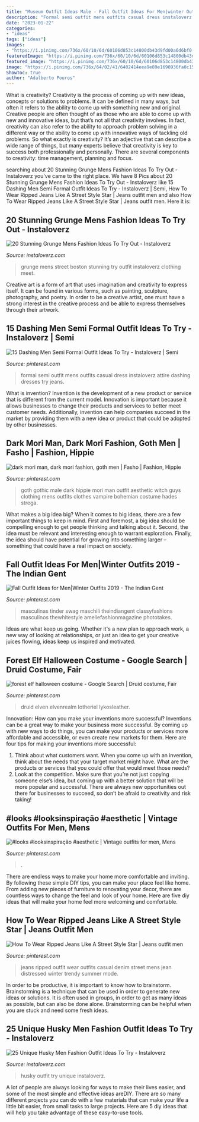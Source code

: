 ```yaml
---
title: "Museum Outfit Ideas Male - Fall Outfit Ideas For Men|winter Outfits 2019"
description: "Formal semi outfit mens outfits casual dress instaloverz attire dashing dresses try jeans"
date: "2023-01-22"
categories:
- "ideas"
tags: ["ideas"]
images:
- "https://i.pinimg.com/736x/60/10/6d/60106d853c14800db43d9fd00a6d6bf0.jpg"
featuredImage: "https://i.pinimg.com/736x/60/10/6d/60106d853c14800db43d9fd00a6d6bf0.jpg"
featured_image: "https://i.pinimg.com/736x/60/10/6d/60106d853c14800db43d9fd00a6d6bf0.jpg"
image: "https://i.pinimg.com/736x/64/02/41/6402414eea9e89e1698936fa0c158d65.jpg"
ShowToc: true
author: "Adalberto Pouros"
---
```



What is creativity?
Creativity is the process of coming up with new ideas, concepts or solutions to problems. It can be defined in many ways, but often it refers to the ability to come up with something new and original. Creative people are often thought of as those who are able to come up with new and innovative ideas, but that’s not all that creativity involves. In fact, creativity can also refer to the ability to approach problem solving in a different way or the ability to come up with innovative ways of tackling old problems.
So what exactly is creativity? It’s an adjective that can describe a wide range of things, but many experts believe that creativity is key to success both professionally and personally. There are several components to creativity: time management, planning and focus.

	

		
searching about 20 Stunning Grunge Mens Fashion Ideas To Try Out - Instaloverz you've came to the right place. We have 8 Pics about 20 Stunning Grunge Mens Fashion Ideas To Try Out - Instaloverz like 15 Dashing Men Semi Formal Outfit Ideas To Try - Instaloverz | Semi, How To Wear Ripped Jeans Like A Street Style Star | Jeans outfit men and also How To Wear Ripped Jeans Like A Street Style Star | Jeans outfit men. Here it is:
		
    
## 20 Stunning Grunge Mens Fashion Ideas To Try Out - Instaloverz

<img loading=lazy src="http://www.instaloverz.com/wp-content/uploads/2017/04/7.-Grunge-Mens-Fashion-Ideas.jpg" onerror="this.onerror=null;this.src='https://tse3.mm.bing.net/th?id=OIP.EPZC8vuDl16LDvihiKUvBgHaLH&amp;pid=15.1';" alt="20 Stunning Grunge Mens Fashion Ideas To Try Out - Instaloverz">

_Source: instaloverz.com_

>grunge mens street boston stunning try outfit instaloverz clothing meet. 

	

Creative art is a form of art that uses imagination and creativity to express itself. It can be found in various forms, such as painting, sculpture, photography, and poetry. In order to be a creative artist, one must have a strong interest in the creative process and be able to express themselves through their artwork.

    
## 15 Dashing Men Semi Formal Outfit Ideas To Try - Instaloverz | Semi

<img loading=lazy src="https://i.pinimg.com/736x/64/02/41/6402414eea9e89e1698936fa0c158d65.jpg" onerror="this.onerror=null;this.src='https://tse4.mm.bing.net/th?id=OIP.QFj-uLIpThXn3tj_epnrHAHaLE&amp;pid=15.1';" alt="15 Dashing Men Semi Formal Outfit Ideas To Try - Instaloverz | Semi">

_Source: pinterest.com_

>formal semi outfit mens outfits casual dress instaloverz attire dashing dresses try jeans. 

	

What is invention?
Invention is the development of a new product or service that is different from the current model. Innovation is important because it allows businesses to change their products and services to better meet customer needs. Additionally, invention can help companies succeed in the market by providing them with a new idea or product that could be adopted by other businesses.

    
## Dark Mori Man, Dark Mori Fashion, Goth Men | Fasho | Fashion, Hippie

<img loading=lazy src="https://i.pinimg.com/736x/8e/34/e5/8e34e59913040169b120445b3c59bd5c--men-goth-goth-mens-fashion.jpg?b=t" onerror="this.onerror=null;this.src='https://tse3.mm.bing.net/th?id=OIP.rPAvB6qjezGkHpWM_hmhXgAAAA&amp;pid=15.1';" alt="dark mori man, dark mori fashion, goth men | Fasho | Fashion, Hippie">

_Source: pinterest.com_

>goth gothic male dark hippie mori man outfit aesthetic witch guys clothing mens outfits clothes vampire bohemian costume hades strega. 

	

What makes a big idea big?
When it comes to big ideas, there are a few important things to keep in mind. First and foremost, a big idea should be compelling enough to get people thinking and talking about it. Second, the idea must be relevant and interesting enough to warrant exploration. Finally, the idea should have potential for growing into something larger – something that could have a real impact on society.

    
## Fall Outfit Ideas For Men|Winter Outfits 2019 - The Indian Gent

<img loading=lazy src="https://i.pinimg.com/originals/a7/80/63/a78063c86ac47cbf1d00f28914b2de65.jpg" onerror="this.onerror=null;this.src='https://tse4.mm.bing.net/th?id=OIP.Jc6e8BvOne36Pqy1YB1olQHaLH&amp;pid=15.1';" alt="Fall Outfit Ideas for Men|Winter Outfits 2019 - The Indian Gent">

_Source: pinterest.com_

>masculinas tinder swag maschili theindiangent classyfashions masculinos thewhitestyle ameliefashionmagazine phototakes. 

	

Ideas are what keep us going. Whether it's a new plan to approach work, a new way of looking at relationships, or just an idea to get your creative juices flowing, ideas keep us inspired and motivated.

    
## Forest Elf Halloween Costume - Google Search | Druid Costume, Fair

<img loading=lazy src="https://i.pinimg.com/736x/60/10/6d/60106d853c14800db43d9fd00a6d6bf0.jpg" onerror="this.onerror=null;this.src='https://tse4.mm.bing.net/th?id=OIP.AHSWXuffMpR6iuKO8Ia27gHaLG&amp;pid=15.1';" alt="forest elf halloween costume - Google Search | Druid costume, Fair">

_Source: pinterest.com_

>druid elven elvenrealm lotheriel lykosleather. 

	

Innovation: How can you make your inventions more successful?
Inventions can be a great way to make your business more successful. By coming up with new ways to do things, you can make your products or services more affordable and accessible, or even create new markets for them. Here are four tips for making your inventions more successful:
1. Think about what customers want. When you come up with an invention, think about the needs that your target market might have. What are the products or services that you could offer that would meet those needs?
2. Look at the competition. Make sure that you’re not just copying someone else’s idea, but coming up with a better solution that will be more popular and successful. There are always new opportunities out there for businesses to succeed, so don’t be afraid to creativity and risk taking!

    
## #looks #looksinspiração #aesthetic | Vintage Outfits For Men, Mens

<img loading=lazy src="https://i.pinimg.com/736x/2e/e4/24/2ee4241c4020825c66e99f468ce0d404.jpg" onerror="this.onerror=null;this.src='https://tse1.mm.bing.net/th?id=OIP.ukWOzuBKaKxTn3RrIdAjCAHaLk&amp;pid=15.1';" alt="#looks #looksinspiração #aesthetic | Vintage outfits for men, Mens">

_Source: pinterest.com_

>. 

	

There are endless ways to make your home more comfortable and inviting. By following these simple DIY tips, you can make your place feel like home. From adding new pieces of furniture to renovating your decor, there are countless ways to change the feel and look of your home. Here are five diy ideas that will make your home feel more welcoming and comfortable.

    
## How To Wear Ripped Jeans Like A Street Style Star | Jeans Outfit Men

<img loading=lazy src="https://i.pinimg.com/736x/42/9b/0a/429b0a2941e71233ac2c88cc1002a49b.jpg" onerror="this.onerror=null;this.src='https://tse2.mm.bing.net/th?id=OIP.MT5fblSShaR_Mqxkall6VQHaO0&amp;pid=15.1';" alt="How To Wear Ripped Jeans Like A Street Style Star | Jeans outfit men">

_Source: pinterest.com_

>jeans ripped outfit wear outfits casual denim street mens jean distressed winter trendy summer mode. 

	

In order to be productive, it is important to know how to brainstorm. Brainstorming is a technique that can be used in order to generate new ideas or solutions. It is often used in groups, in order to get as many ideas as possible, but can also be done alone. Brainstorming can be helpful when you are stuck and need some fresh ideas.

    
## 25 Unique Husky Men Fashion Outfit Ideas To Try - Instaloverz

<img loading=lazy src="http://www.instaloverz.com/wp-content/uploads/2017/05/14.-Husky-Men-Outfit.jpg" onerror="this.onerror=null;this.src='https://tse1.mm.bing.net/th?id=OIP.FQEde7kMrkxluvL_1IS-KwHaLG&amp;pid=15.1';" alt="25 Unique Husky Men Fashion Outfit Ideas To Try - Instaloverz">

_Source: instaloverz.com_

>husky outfit try unique instaloverz. 

	

A lot of people are always looking for ways to make their lives easier, and some of the most simple and effective ideas areDIY. There are so many different projects you can do with a few materials that can make your life a little bit easier, from small tasks to large projects. Here are 5 diy ideas that will help you take advantage of these easy-to-use tools.

